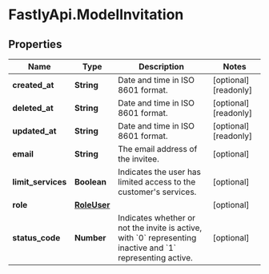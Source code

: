 # FastlyApi.ModelInvitation

## Properties

Name | Type | Description | Notes
------------ | ------------- | ------------- | -------------
**created_at** | **String** | Date and time in ISO 8601 format. | [optional] [readonly] 
**deleted_at** | **String** | Date and time in ISO 8601 format. | [optional] [readonly] 
**updated_at** | **String** | Date and time in ISO 8601 format. | [optional] [readonly] 
**email** | **String** | The email address of the invitee. | [optional] 
**limit_services** | **Boolean** | Indicates the user has limited access to the customer&#39;s services. | [optional] 
**role** | [**RoleUser**](RoleUser.md) |  | [optional] 
**status_code** | **Number** | Indicates whether or not the invite is active, with &#x60;0&#x60; representing inactive and &#x60;1&#x60; representing active. | [optional] 


